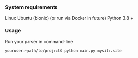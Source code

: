 ### System requirements   
Linux Ubuntu (bionic) (or run via Docker in future)
Python 3.8 +

### Usage   
Run your parser in command-line
```console
youruser:~path/to/project$ python main.py mysite.site
```
